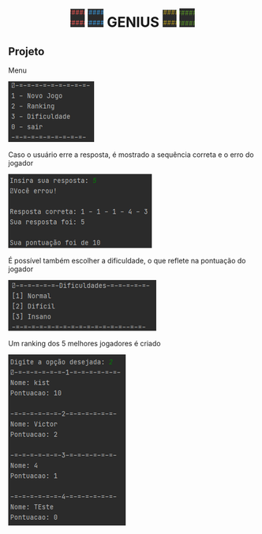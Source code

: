 <h1 align="center">
    <img src="img/vermelho.png"></li>
    <img src="img/azul.png"></li>
    GENIUS
    <img src="img/amarelo.png"></li>
    <img src="img/verde.png"></li>
</h1>
<h2>Projeto</h2>
<p>Menu </p>
<img src="img/menu.png">
<p>Caso o usuário erre a resposta, é mostrado a sequência correta e o erro do jogador</p>
<img src="img/erros-pontuacao.png">
<p>É possível também escolher a dificuldade, o que reflete na pontuação do jogador</p>
<img src="img/dificuldades.png">
<p>Um ranking dos 5 melhores jogadores é criado</p>
<img src="img/ranking.png">
